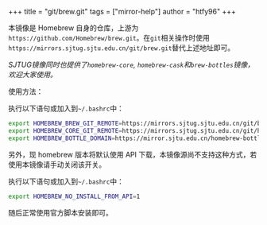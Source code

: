 +++
title = "git/brew.git"
tags = ["mirror-help"]
author = "htfy96"
+++


本镜像是 Homebrew 自身的仓库，上游为`https://github.com/Homebrew/brew.git`。在`git`相关操作时使用`https://mirrors.sjtug.sjtu.edu.cn/git/brew.git`替代上述地址即可。

*SJTUG镜像同时也提供了`homebrew-core`, `homebrew-cask`和`brew-bottles`镜像，欢迎大家使用。*

使用方法：

执行以下语句或加入到`~/.bashrc`中：

```sh
export HOMEBREW_BREW_GIT_REMOTE=https://mirrors.sjtug.sjtu.edu.cn/git/brew.git
export HOMEBREW_CORE_GIT_REMOTE=https://mirrors.sjtug.sjtu.edu.cn/git/homebrew-core.git
export HOMEBREW_BOTTLE_DOMAIN=https://mirror.sjtu.edu.cn/homebrew-bottles/bottles
```

另外，现 homebrew 版本将默认使用 API 下载，本镜像源尚不支持这种方式，若使用本镜像请手动关闭该开关。

执行以下语句或加入到`~/.bashrc`中：

```sh
export HOMEBREW_NO_INSTALL_FROM_API=1
```

随后正常使用官方脚本安装即可。
